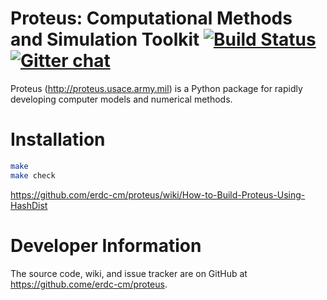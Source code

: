 # Proteus: Computational Methods and Simulation Toolkit [![Build Status](https://api.shippable.com/projects/545531c244927f89db3e7d70/badge?branchName=master)](https://app.shippable.com/projects/545531c244927f89db3e7d70/builds/latest) [![Gitter chat](https://badges.gitter.im/gitterHQ/gitter.png)](https://gitter.im/erdc-cm/proteus-public)

Proteus (http://proteus.usace.army.mil) is a Python package for
rapidly developing computer models and numerical methods.

# Installation

```bash
make
make check
```
https://github.com/erdc-cm/proteus/wiki/How-to-Build-Proteus-Using-HashDist

# Developer Information

The source code, wiki, and issue tracker are on GitHub at
https://github.come/erdc-cm/proteus.
